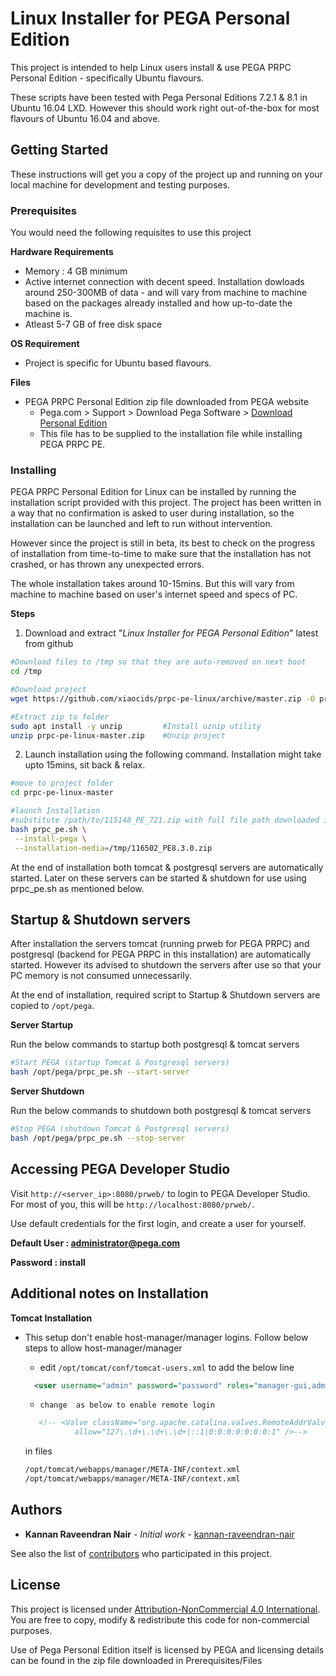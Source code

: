 # Linux Installer for PEGA Personal Edition

This project is intended to help Linux users install & use PEGA PRPC Personal Edition - specifically Ubuntu flavours.

These scripts have been tested with Pega Personal Editions 7.2.1 & 8.1 in Ubuntu 16.04 LXD. However this should work right out-of-the-box for most flavours of Ubuntu 16.04 and above.

## Getting Started

These instructions will get you a copy of the project up and running on your local machine for development and testing purposes.

### Prerequisites

You would need the following requisites to use this project

**Hardware Requirements**
* Memory  : 4 GB minimum
* Active internet connection with decent speed. Installation dowloads around 250-300MB of data - and will vary from machine to machine based on the packages already installed and how up-to-date the machine is.
* Atleast 5-7 GB of free disk space

**OS Requirement**
* Project is specific for Ubuntu based flavours.

**Files**
* PEGA PRPC Personal Edition zip file downloaded from PEGA website
  * Pega.com > Support > Download Pega Software > [Download Personal Edition](https://community1.pega.com/digital-delivery)
  * This file has to be supplied to the installation file while installing PEGA PRPC PE.

### Installing

PEGA PRPC Personal Edition for Linux can be installed by running the installation script provided with this project. The project has been written in a way that no confirmation is asked to user during installation, so the installation can be launched and left to run without intervention.

However since the project is still in beta, its best to check on the progress of installation from time-to-time to make sure that the installation has not crashed, or has thrown any unexpected errors.

The whole installation takes around 10-15mins. But this will vary from machine to machine based on user's internet speed and specs of PC.

**Steps**
1. Download and extract "*Linux Installer for PEGA Personal Edition*" latest from github

```bash
#Download files to /tmp so that they are auto-removed on next boot
cd /tmp

#Download project
wget https://github.com/xiaocids/prpc-pe-linux/archive/master.zip -O prpc-pe-linux-master.zip

#Extract zip to folder
sudo apt install -y unzip         #Install uznip utility
unzip prpc-pe-linux-master.zip    #Unzip project
```

2. Launch installation using the following command. Installation might take upto 15mins, sit back & relax.

```bash
#move to project folder
cd prpc-pe-linux-master                         

#launch Installation
#substitute /path/to/115148_PE_721.zip with full file path downloaded in Prerequisites/Files
bash prpc_pe.sh \
 --install-pega \
 --installation-media=/tmp/116502_PE8.3.0.zip
```

At the end of installation both tomcat & postgresql servers are automatically started.
Later on these servers can be started & shutdown for use using prpc_pe.sh as mentioned below.

## Startup & Shutdown servers

After installation the servers tomcat (running prweb for PEGA PRPC) and postgresql (backend for PEGA PRPC in this installation) are automatically started. However its advised to shutdown the servers after use so that your PC memory is not consumed unnecessarily.

At the end of installation, required script to Startup & Shutdown servers are copied to `/opt/pega`.

**Server Startup**

Run the below commands to startup both postgresql & tomcat servers
```bash
#Start PEGA (startup Tomcat & Postgresql servers)
bash /opt/pega/prpc_pe.sh --start-server
```

**Server Shutdown**

Run the below commands to shutdown both postgresql & tomcat servers
```bash
#Stop PEGA (shutdown Tomcat & Postgresql servers)
bash /opt/pega/prpc_pe.sh --stop-server
```
## Accessing PEGA Developer Studio
Visit ```http://<server_ip>:8080/prweb/``` to login to PEGA Developer Studio. For most of you, this will be ```http://localhost:8080/prweb/```.

Use default credentials for the first login, and create a user for yourself.

**Default User  : administrator@pega.com**

**Password        : install**

## Additional notes on Installation
__Tomcat Installation__
* This setup don't enable host-manager/manager logins. Follow below steps to allow host-manager/manager
  * edit ```/opt/tomcat/conf/tomcat-users.xml``` to add the below line
  ```xml
  	<user username="admin" password="password" roles="manager-gui,admin-gui"/>
  ```

  * 	change  as below to enable remote login
  ```xml
	 <!-- <Valve className="org.apache.catalina.valves.RemoteAddrValve"
			 allow="127\.\d+\.\d+\.\d+|::1|0:0:0:0:0:0:0:1" />-->
   ```
   in files
   ```bash
   /opt/tomcat/webapps/manager/META-INF/context.xml
   /opt/tomcat/webapps/manager/META-INF/context.xml
   ```

## Authors

* **Kannan Raveendran Nair** - *Initial work* - [kannan-raveendran-nair](https://github.com/kannan-raveendran-nair)

See also the list of [contributors](https://github.com/kannan-raveendran-nair/prpc-pe-linux/contributors) who participated in this project.

## License

This project is licensed under [Attribution-NonCommercial 4.0 International](https://creativecommons.org/licenses/by-nc/4.0/). You are free to copy, modify & redistribute this code for non-commercial purposes.

Use of Pega Personal Edition itself is licensed by PEGA and licensing details can be found in the zip file downloaded in Prerequisites/Files

